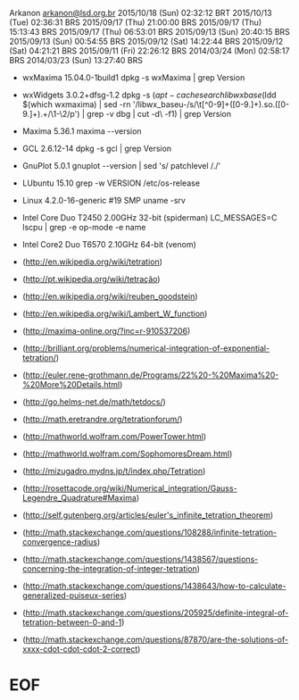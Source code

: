 Arkanon <arkanon@lsd.org.br>
2015/10/18 (Sun) 02:32:12 BRT
2015/10/13 (Tue) 02:36:31 BRS
2015/09/17 (Thu) 21:00:00 BRS
2015/09/17 (Thu) 15:13:43 BRS
2015/09/17 (Thu) 06:53:01 BRS
2015/09/13 (Sun) 20:40:15 BRS
2015/09/13 (Sun) 00:54:55 BRS
2015/09/12 (Sat) 14:22:44 BRS
2015/09/12 (Sat) 04:21:21 BRS
2015/09/11 (Fri) 22:26:12 BRS
2014/03/24 (Mon) 02:58:17 BRS
2014/03/23 (Sun) 13:27:40 BRS

- wxMaxima   15.04.0-1build1             dpkg -s wxMaxima | grep Version
- wxWidgets   3.0.2+dfsg-1.2             dpkg -s $(apt-cache search libwxbase$(ldd $(which wxmaxima) | sed -rn '/libwx_baseu-/s/\t[^0-9]+([0-9.]+).so.([0-9.]+).+/\1-\2/p') | grep -v dbg | cut -d\  -f1) | grep Version
- Maxima      5.36.1                     maxima --version
- GCL         2.6.12-14                  dpkg -s gcl | grep Version
- GnuPlot     5.0.1                      gnuplot --version | sed 's/ patchlevel /./'
- LUbuntu    15.10                       grep -w VERSION /etc/os-release
- Linux       4.2.0-16-generic #19 SMP   uname -srv
- Intel Core  Duo T2450 2.00GHz 32-bit   (spiderman)   LC_MESSAGES=C lscpu | grep -e op-mode -e name
- Intel Core2 Duo T6570 2.10GHz 64-bit   (venom)

- (http://en.wikipedia.org/wiki/tetration)
- (http://pt.wikipedia.org/wiki/tetração)
- (http://en.wikipedia.org/wiki/reuben_goodstein)
- (http://en.wikipedia.org/wiki/Lambert_W_function)

- (http://maxima-online.org/?inc=r-910537206)

- (http://brilliant.org/problems/numerical-integration-of-exponential-tetration/)
- (http://euler.rene-grothmann.de/Programs/22%20-%20Maxima%20-%20More%20Details.html)
- (http://go.helms-net.de/math/tetdocs/)
- (http://math.eretrandre.org/tetrationforum/)
- (http://mathworld.wolfram.com/PowerTower.html)
- (http://mathworld.wolfram.com/SophomoresDream.html)
- (http://mizugadro.mydns.jp/t/index.php/Tetration)
- (http://rosettacode.org/wiki/Numerical_integration/Gauss-Legendre_Quadrature#Maxima)
- (http://self.gutenberg.org/articles/euler's_infinite_tetration_theorem)

- (http://math.stackexchange.com/questions/108288/infinite-tetration-convergence-radius)
- (http://math.stackexchange.com/questions/1438567/questions-concerning-the-integration-of-integer-tetration)
- (http://math.stackexchange.com/questions/1438643/how-to-calculate-generalized-puiseux-series)
- (http://math.stackexchange.com/questions/205925/definite-integral-of-tetration-between-0-and-1)
- (http://math.stackexchange.com/questions/87870/are-the-solutions-of-xxxx-cdot-cdot-cdot-2-correct)

# EOF
</sub>
